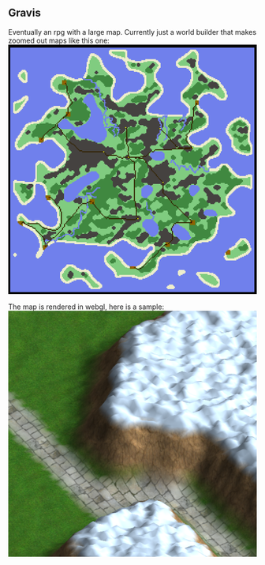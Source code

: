 ## Gravis
Eventually an rpg with a large map. Currently just a world builder that makes zoomed out maps like this one:
![map](https://raw.githubusercontent.com/uzudil/gravis/master/images/map.png)

The map is rendered in webgl, here is a sample:
![gl](https://raw.githubusercontent.com/uzudil/gravis/master/images/out.png)
